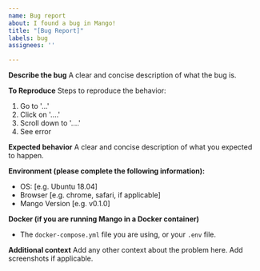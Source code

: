 ```yaml
---
name: Bug report
about: I found a bug in Mango!
title: "[Bug Report]"
labels: bug
assignees: ''

---
```


**Describe the bug**
A clear and concise description of what the bug is.

**To Reproduce**
Steps to reproduce the behavior:
1. Go to '...'
2. Click on '....'
3. Scroll down to '....'
4. See error

**Expected behavior**
A clear and concise description of what you expected to happen.

**Environment (please complete the following information):**
 - OS: [e.g. Ubuntu 18.04]
 - Browser [e.g. chrome, safari, if applicable]
 - Mango Version [e.g. v0.1.0]

**Docker (if you are running Mango in a Docker container)**
- The `docker-compose.yml` file you are using, or your `.env` file.

**Additional context**
Add any other context about the problem here. Add screenshots if applicable.
